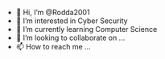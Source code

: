 - 👋 Hi, I’m @Rodda2001
- 👀 I’m interested in Cyber Security
- 🌱 I’m currently learning Computer Science
- 💞️ I’m looking to collaborate on ...
- 📫 How to reach me ...

<!---
Rodda2001/Rodda2001 is a ✨ special ✨ repository because its `README.md` (this file) appears on your GitHub profile.
You can click the Preview link to take a look at your changes.
--->
